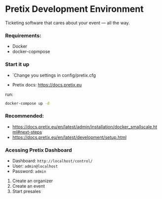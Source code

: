 # Pretix Development Environment

Ticketing software that cares about your event — all the way.

### Requirements:

- Docker
- docker-copmpose

### Start it up

- `Change you settings in config/pretix.cfg

- Pretix docs: https://docs.pretix.eu

run:

```bash
docker-compose up -d
```

### Recommended:

- https://docs.pretix.eu/en/latest/admin/installation/docker_smallscale.html#next-steps
- https://docs.pretix.eu/en/latest/development/setup.html

### Acessing Pretix Dashboard

- Dashboard: `http://localhost/control/`
- User: `admin@localhost`
- Password: `admin`

1. Create an organizer
2. Create an event
3. Start presales
